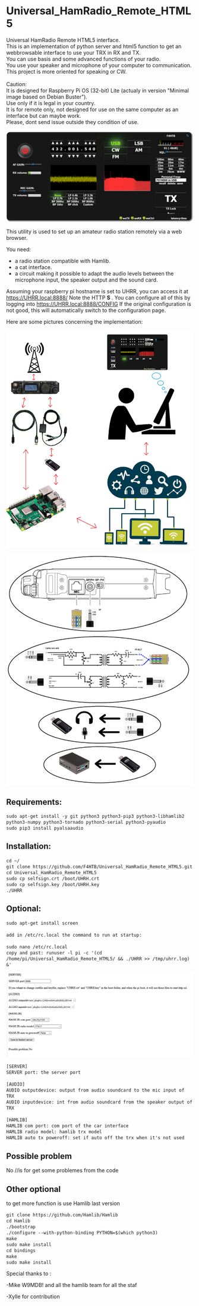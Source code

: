 # Universal_HamRadio_Remote_HTML5
Universal HamRadio Remote HTML5 interface.<br>
This is an implementation of python server and html5 function to get an webbrowsable interface to use your TRX in RX and TX.<br>
You can use basis and some advanced functions of your radio.<br>
You use your speaker and microphone of your computer to communication.<br>
This project is more oriented for speaking or CW.<br>
<br>
Caution:<br>
It is designed for Raspberry Pi OS (32-bit) Lite (actualy in version "Minimal image based on Debian Buster").<br>
Use only if it is legal in your country.<br>
It is for remote only, not designed for use on the same computer as an interface but can maybe work.<br>
Please, dont send issue outside they condition of use.<br>
<br>
![alt text](README/UHRR_Pict.png)

This utility is used to set up an amateur radio station remotely via a web browser.

You need:
- a radio station compatible with Hamlib.
- a cat interface.
- a circuit making it possible to adapt the audio levels between the microphone input, the speaker output and the sound card.

Assuming your raspberry pi hostname is set to UHRR, you can access it at https://UHRR.local:8888/
Note the HTTP <b> S </b>.
You can configure all of this by logging into https://UHRR.local:8888/CONFIG
If the original configuration is not good, this will automatically switch to the configuration page.

Here are some pictures concerning the implementation:


![alt text](README/func_princ.png)

![alt text](README/sound_diagram.png)

## Requirements:
```
sudo apt-get install -y git python3 python3-pip3 python3-libhamlib2 python3-numpy python3-tornado python3-serial python3-pyaudio
sudo pip3 install pyalsaaudio
```

## Installation:
```
cd ~/
git clone https://github.com/F4HTB/Universal_HamRadio_Remote_HTML5.git
cd Universal_HamRadio_Remote_HTML5
sudo cp selfsign.crt /boot/UHRH.crt
sudo cp selfsign.key /boot/UHRH.key
./UHRR
```
## Optional:

```
sudo apt-get install screen

add in /etc/rc.local the command to run at startup:

sudo nano /etc/rc.local
copy and past: runuser -l pi -c '(cd /home/pi/Universal_HamRadio_Remote_HTML5/ && ./UHRR >> /tmp/uhrr.log) &'
```
![alt text](README/UHRR_conf_Pict.png)

```
[SERVER]
SERVER port: the server port

[AUDIO]
AUDIO outputdevice: output from audio soundcard to the mic input of TRX
AUDIO inputdevice: int from audio soundcard from the speaker output of TRX

[HAMLIB]
HAMLIB com port: com port of the car interface
HAMLIB radio model: hamlib trx model
HAMLIB auto tx poweroff: set if auto off the trx when it's not used
```
## Possible problem
No //is for get some problemes from the code
## Other optional
to get more function is use Hamlib last version
```
git clone https://github.com/Hamlib/Hamlib
cd Hamlib
./bootstrap
./configure --with-python-binding PYTHON=$(which python3)
make
sudo make install
cd bindings
make
sudo make install

```
Special thanks to :

-Mike W9MDB! and all the hamlib team for all the staf

-Xylle for contribution
